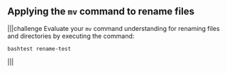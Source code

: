 ## Applying the `mv` command to rename files 

|||challenge
Evaluate your `mv` command understanding for renaming files and directories by executing the command:

```
bashtest rename-test
```

|||